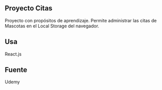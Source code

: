 ## Proyecto Citas

Proyecto con propósitos de aprendizaje. Permite administrar las citas de Mascotas en el Local Storage del navegador.

## Usa

React.js

## Fuente

Udemy
